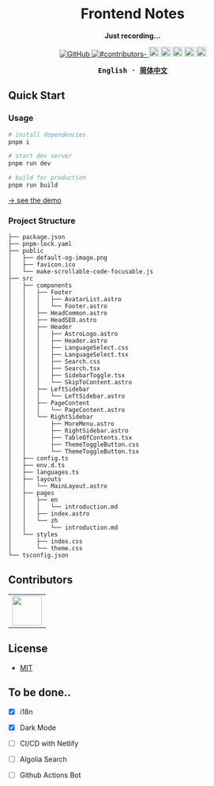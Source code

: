 <h1 align="center">Frontend Notes</h1>
<p align="center"><b>Just recording...</b></p>

<p align="center">

  <a href="https://github.com/JadeChamber/docs/blob/main/LICENSE">
    <img alt="GitHub" src="https://img.shields.io/github/license/misitebao/yakia"/>
  </a>
  <a href="https://github.com/JadeChamber/docs/blob/main/LICENSE">
    <img alt="#contributors-" src="https://img.shields.io/badge/all_contributors-1-orange.svg?style=flat-square"/>
  </a>
  <img height="20" src="https://img.shields.io/badge/react-%2335495e.svg?style=for-the-badge&logo=react&logoColor=%234FC08D" alt="VueJs" />
  <img height="20" src="https://img.shields.io/badge/vite-%23646CFF.svg?style=for-the-badge&logo=vite&logoColor=white" alt="Vite" />
  <img height="20" src="https://img.shields.io/badge/tailwindcss-%2338B2AC.svg?style=for-the-badge&logo=tailwind-css&logoColor=white" alt="TailwindCSS" />
  <img height="20" src="https://img.shields.io/badge/typescript-%23007ACC.svg?style=for-the-badge&logo=typescript&logoColor=white" alt="TypeScript" />
  <img height="20" src="https://img.shields.io/badge/github-%23121011.svg?style=for-the-badge&logo=github&logoColor=white" alt="GitHub" />
  <br/>

</p>

<div align="center">
<strong>
<samp>

English · [简体中文](RAEDME.md)

</samp>
</strong>
</div>

## Quick Start

### Usage

```bash
# install dependencies
pnpm i 

# start dev server
pnpm run dev

# build for production
pnpm run build
```

[→ see the demo](www.me.vercel.app)

### Project Structure

```
├── package.json
├── pnpm-lock.yaml
├── public
│   ├── default-og-image.png
│   ├── favicon.ico
│   └── make-scrollable-code-focusable.js
├── src
│   ├── components
│   │   ├── Footer
│   │   │   ├── AvatarList.astro
│   │   │   └── Footer.astro
│   │   ├── HeadCommon.astro
│   │   ├── HeadSEO.astro
│   │   ├── Header
│   │   │   ├── AstroLogo.astro
│   │   │   ├── Header.astro
│   │   │   ├── LanguageSelect.css
│   │   │   ├── LanguageSelect.tsx
│   │   │   ├── Search.css
│   │   │   ├── Search.tsx
│   │   │   ├── SidebarToggle.tsx
│   │   │   └── SkipToContent.astro
│   │   ├── LeftSidebar
│   │   │   └── LeftSidebar.astro
│   │   ├── PageContent
│   │   │   └── PageContent.astro
│   │   └── RightSidebar
│   │       ├── MoreMenu.astro
│   │       ├── RightSidebar.astro
│   │       ├── TableOfContents.tsx
│   │       ├── ThemeToggleButton.css
│   │       └── ThemeToggleButton.tsx
│   ├── config.ts
│   ├── env.d.ts
│   ├── languages.ts
│   ├── layouts
│   │   └── MainLayout.astro
│   ├── pages
│   │   ├── en
│   │   │   └── introduction.md
│   │   ├── index.astro
│   │   └── zh
│   │       └── introduction.md
│   └── styles
│       ├── index.css
│       └── theme.css
└── tsconfig.json
```


## Contributors

<table>
    <tbody>
        <tr>
            <td>
                <a target="_blank" href="https://github.com/keqing77"><img width="60px" src="https://avatars.githubusercontent.com/u/48318812?v=4"></a>
            </td>
        </tr>
    </tbody>
</table>

## License

- [MIT](https://opensource.org/licenses/MIT)

## To be done..

- [x] i18n
- [x] Dark Mode
- [ ] CI/CD with Netlify 
- [ ] Algolia Search 
- [ ] Github Actions Bot


